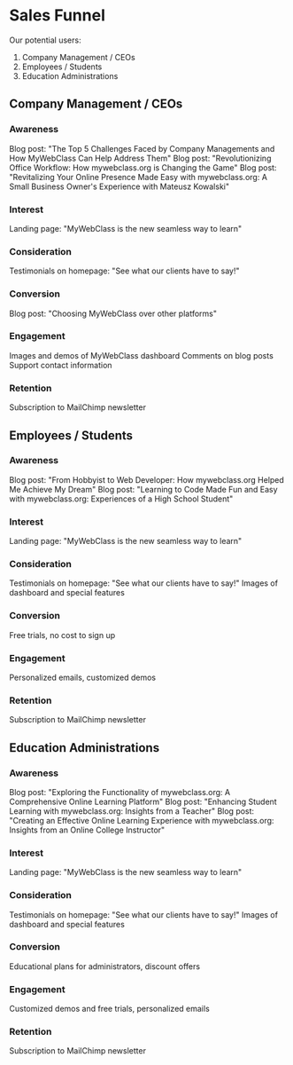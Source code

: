 #

<h1> Sales Funnel </h1>

Our potential users:

1. Company Management / CEOs
2. Employees / Students
3. Education Administrations
  
## Company Management / CEOs
<h3> Awareness </h3>
Blog post: "The Top 5 Challenges Faced by Company Managements and How MyWebClass Can Help Address Them"
Blog post: "Revolutionizing Office Workflow: How mywebclass.org is Changing the Game"
Blog post: "Revitalizing Your Online Presence Made Easy with mywebclass.org: A Small Business Owner's Experience with Mateusz Kowalski"

<h3> Interest </h3>
Landing page: "MyWebClass is the new seamless way to learn"

<h3> Consideration </h3>
Testimonials on homepage: "See what our clients have to say!"

<h3> Conversion </h3>
Blog post: "Choosing MyWebClass over other platforms"

<h3> Engagement </h3>
Images and demos of MyWebClass dashboard
Comments on blog posts
Support contact information

<h3> Retention </h3>
Subscription to MailChimp newsletter

## Employees / Students
<h3> Awareness </h3>
Blog post: "From Hobbyist to Web Developer: How mywebclass.org Helped Me Achieve My Dream"
Blog post: "Learning to Code Made Fun and Easy with mywebclass.org: Experiences of a High School Student"

<h3> Interest </h3>
Landing page: "MyWebClass is the new seamless way to learn"

<h3> Consideration </h3>
Testimonials on homepage: "See what our clients have to say!"
Images of dashboard and special features

<h3> Conversion </h3>
Free trials, no cost to sign up

<h3> Engagement </h3>
Personalized emails, customized demos

<h3> Retention </h3>
Subscription to MailChimp newsletter

## Education Administrations
<h3> Awareness </h3>
Blog post: "Exploring the Functionality of mywebclass.org: A Comprehensive Online Learning Platform"
Blog post: "Enhancing Student Learning with mywebclass.org: Insights from a Teacher"
Blog post: "Creating an Effective Online Learning Experience with mywebclass.org: Insights from an Online College Instructor"

<h3> Interest </h3>
Landing page: "MyWebClass is the new seamless way to learn"

<h3> Consideration </h3>
Testimonials on homepage: "See what our clients have to say!"
Images of dashboard and special features

<h3> Conversion </h3>
Educational plans for administrators, discount offers

<h3> Engagement </h3>
Customized demos and free trials, personalized emails

<h3> Retention </h3>
Subscription to MailChimp newsletter
